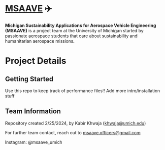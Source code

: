 # [MSAAVE](msaave.com) ✈️
**Michigan Sustainability Applications for Aerospace Vehicle Engineering (MSAAVE)** is a project team at the University of Michigan started by passionate aerospace students that care about sustainability and humanitarian aerospace missions. 

# Project Details
## Getting Started
Use this repo to keep track of performance files!! Add more intro/installation stuff

## Team Information
Repository created 2/25/2024, by Kabir Khwaja (khwaja@umich.edu)

For further team contact, reach out to msaave.officers@gmail.com

Instagram: @msaave_umich
